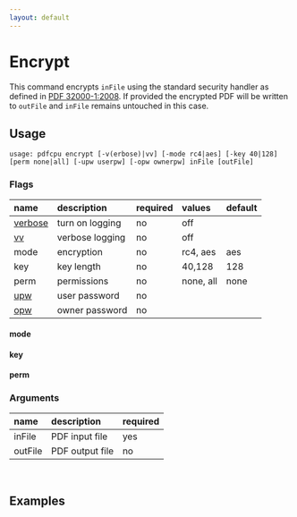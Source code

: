```yaml
---
layout: default
---
```


# Encrypt

This command encrypts `inFile` using the standard security handler as defined in [PDF 32000-1:2008](https://www.adobe.com/content/dam/acom/en/devnet/pdf/pdfs/PDF32000_2008.pdf). If provided the encrypted PDF will be written to `outFile` and `inFile` remains untouched in this case.

## Usage

```
usage: pdfcpu encrypt [-v(erbose)|vv] [-mode rc4|aes] [-key 40|128] [perm none|all] [-upw userpw] [-opw ownerpw] inFile [outFile]
```

### Flags

| name                             | description     | required | values         |default
|:---------------------------------|:----------------|:---------|:---------------|:------
| [verbose](../getting_started.md) | turn on logging | no       | off
| [vv](../getting_started.md)      | verbose logging | no       | off
| mode                             | encryption      | no       | rc4, aes       | aes
| key                              | key length      | no       | 40,128         | 128
| perm                             | permissions     | no       | none, all      | none
| [upw](../getting_started.md)     | user password   | no
| [opw](../getting_started.md)     | owner password  | no

#### mode

#### key

#### perm

### Arguments

| name         | description         | required
|:-------------|:--------------------|:--------
| inFile       | PDF input file      | yes
| outFile      | PDF output file     | no

<br>

## Examples